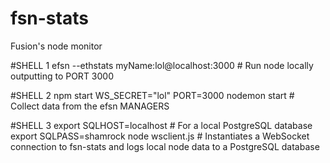 # fsn-stats

Fusion's node monitor


#SHELL 1
efsn --ethstats myName:lol@localhost:3000  # Run node locally outputting to PORT 3000

#SHELL 2
npm start WS_SECRET="lol" PORT=3000 nodemon start  # Collect data from the efsn MANAGERS

#SHELL 3
export SQLHOST=localhost     #  For a local PostgreSQL database
export SQLPASS=shamrock
node wsclient.js             #  Instantiates a WebSocket connection to fsn-stats and logs local node data to a PostgreSQL database
